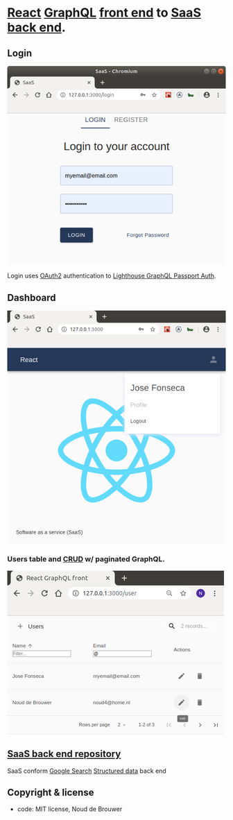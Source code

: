 # [React](https://reactjs.org/) [GraphQL](https://graphql.org/) [front end](https://en.wikipedia.org/wiki/Front_and_back_ends) to [SaaS](https://en.wikipedia.org/wiki/Software_as_a_service) [back end](https://en.wikipedia.org/wiki/Front_and_back_ends).

## Login

![login](./docs/login.png?raw=true "login")

Login uses [OAuth2](https://en.wikipedia.org/wiki/OAuth#OAuth_2.0) authentication to [Lighthouse GraphQL Passport Auth](https://lighthouse-passport-auth.web.app/).

## Dashboard

![dashboard](./docs/dashboard.png?raw=true "dashboard")

### Users table and [CRUD](https://en.wikipedia.org/wiki/Create,_read,_update_and_delete) w/ paginated GraphQL.

![user_crud](./docs/user_crud.png?raw=true "user_crud")

## [SaaS back end repository](https://github.com/noud/saas/)

SaaS conform [Google Search](https://developers.google.com/search) [Structured data](https://developers.google.com/search/docs/data-types/local-business) back end

## Copyright & license

- code: MIT license, Noud de Brouwer